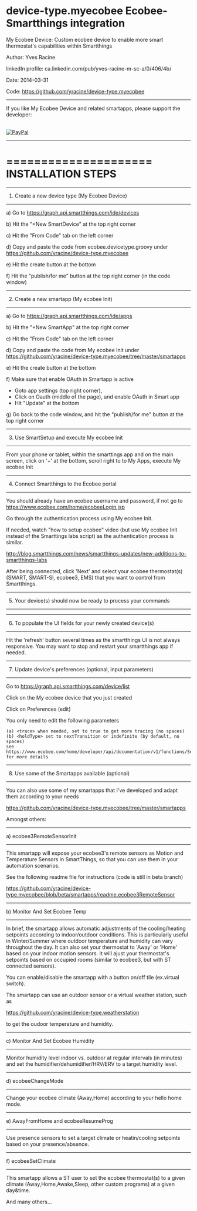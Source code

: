# device-type.myecobee           Ecobee-Smartthings integration

My Ecobee Device:  Custom ecobee device to enable more smart thermostat's capabilities within Smartthings 

Author:             Yves Racine

linkedIn profile:   ca.linkedin.com/pub/yves-racine-m-sc-a/0/406/4b/

Date:               2014-03-31

Code: https://github.com/yracine/device-type.myecobee

**************************************************************************************************
If you like My Ecobee Device and related smartapps, please support the developer:


<br/> [![PayPal](https://www.paypalobjects.com/en_US/i/btn/btn_donate_SM.gif)](
https://www.paypal.com/cgi-bin/webscr?cmd=_donations&business=yracine%40yahoo%2ecom&lc=US&item_name=Maisons%20ecomatiq&no_note=0&currency_code=USD&bn=PP%2dDonationsBF%3abtn_donateCC_LG%2egif%3aNonHostedGuest)

**************************************************************************************************

=====================
INSTALLATION STEPS
=====================

*************************************************
1) Create a new device type (My Ecobee Device)
*************************************************


a) Go to https://graph.api.smartthings.com/ide/devices

b) Hit the "+New SmartDevice" at the top right corner

c) Hit the "From Code" tab on the left corner

d) Copy and paste the code from ecobee.devicetype.groovy
under https://github.com/yracine/device-type.myecobee

e) Hit the create button at the bottom

f) Hit the "publish/for me" button at the top right corner (in the code window)

*************************************************
2) Create a new smartapp (My ecobee Init)
*************************************************

a) Go to https://graph.api.smartthings.com/ide/apps

b) Hit the "+New SmartApp" at the top right corner

c) Hit the "From Code" tab on the left corner

d) Copy and paste the code from My ecobee Init
under https://github.com/yracine/device-type.myecobee/tree/master/smartapps

e) Hit the create button at the bottom

f) Make sure that enable OAuth in Smartapp is active 

* Goto app settings (top right corner), 
* Click on Oauth (middle of the page), and enable OAuth in Smart app
* Hit "Update" at the bottom

g) Go back to the code window, and hit the "publish/for me" button at the top right corner 

*************************************************
3) Use SmartSetup and execute My ecobee Init
*************************************************
From your phone or tablet, within the smarttings app and on the main screen, 
click on '+' at the bottom, scroll right to to My Apps, execute My ecobee Init

***********************************************************************************
4) Connect Smartthings to the Ecobee portal
***********************************************************************************

You should already have an ecobee username and password, if not go to https://www.ecobee.com/home/ecobeeLogin.jsp

Go through the authentication process using My ecobee Init.

If needed, watch "how to setup ecobee" video (but use My ecobee Init instead of the Smarttings labs script) as
the authentication process is similar.

http://blog.smartthings.com/news/smartthings-updates/new-additions-to-smartthings-labs

After being connected, click 'Next' and select your ecobee thermostat(s) (SMART, SMART-SI, ecobee3, EMS) 
that you want to control from Smartthings.

***********************************************************
5) Your device(s) should now be ready to process your commands
***********************************************************

**************************************************************
6) To populate the UI fields for your newly created device(s)
**************************************************************

Hit the 'refresh' button several times as the smartthings UI is not always responsive. 
You may want to stop and restart your smartthings app if needed.


*************************************************************
7) Update device's preferences (optional, input parameters)
*************************************************************
Go to https://graph.api.smartthings.com/device/list

Click on the My ecobee device that you just created

Click on Preferences (edit)

You only need to edit the following parameters


    (a) <trace> when needed, set to true to get more tracing (no spaces)
    (b) <holdType> set to nextTransition or indefinite (by default, no spaces) 
    see https://www.ecobee.com/home/developer/api/documentation/v1/functions/SetHold.shtml 
    for more details 

************************************************
8) Use some of the Smartapps available (optional)
*************************************************

You can also use some of my smartapps that I've developed and adapt them according to your needs

https://github.com/yracine/device-type.myecobee/tree/master/smartapps

Amongst others:

********************************
a) ecobee3RemoteSensorInit
********************************
This smartapp will expose your ecobee3's remote sensors as Motion and Temperature Sensors in SmartThings, so
that you can use them in your automation scenarios.

See the following readme file for instructions (code is still in beta branch)

https://github.com/yracine/device-type.myecobee/blob/beta/smartapps/readme.ecobee3RemoteSensor


********************************
b) Monitor And Set Ecobee Temp
********************************

In brief, the smartapp allows automatic adjustments of the cooling/heating setpoints according to indoor/outdoor conditions. This is particularly useful in Winter/Summer where outdoor temperature and humidity can vary throughout the day.  It can also set your thermostat to 'Away' or 'Home' based on your indoor motion sensors.  It will ajust
your thermostat's setpoints based on occupied rooms (similar to ecobee3, but with ST connected sensors).

You can enable/disable the smartapp with a button on/off tile (ex.virtual switch).

The smartapp can use an outdoor sensor or a virtual weather station, such as

https://github.com/yracine/device-type.weatherstation

to get the oudoor temperature and humidity.

***********************************
c) Monitor And Set Ecobee Humidity
***********************************

Monitor humidity level indoor vs. outdoor at regular intervals (in minutes) and set the humidifier/dehumidifier/HRV/ERV to a target humidity level.

*******************
d) ecobeeChangeMode
*******************
Change your ecobee climate (Away,Home) according to your hello home mode.

*************************************
e) AwayFromHome and ecobeeResumeProg
*************************************
Use presence sensors to set a target climate or heatin/cooling setpoints based on your presence/absence.

*************************************
f) ecobeeSetClimate
*************************************
This smartapp allows a ST user to set the ecobee thermostat(s) to a given climate (Away,Home,Awake,Sleep, other custom programs) at a given day&time.

And many others...
